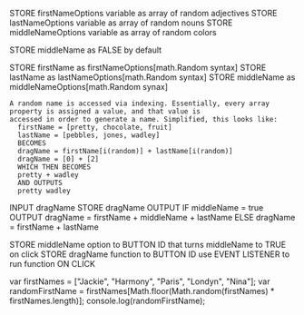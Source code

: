STORE firstNameOptions variable as array of random adjectives
STORE lastNameOptions variable as array of random nouns
STORE middleNameOptions variable as array of random colors

STORE middleName as FALSE by default

  STORE firstName as firstNameOptions[math.Random syntax]
  STORE lastName as lastNameOptions[math.Random syntax]
  STORE middleName as middleNameOptions[math.Random synax]

    A random name is accessed via indexing. Essentially, every array property is assigned a value, and that value is
    accessed in order to generate a name. Simplified, this looks like:
      firstName = [pretty, chocolate, fruit]
      lastName = [pebbles, jones, wadley]
      BECOMES
      dragName = firstName[i(random)] + lastName[i(random)]
      dragName = [0] + [2]
      WHICH THEN BECOMES
      pretty + wadley
      AND OUTPUTS
      pretty wadley

INPUT dragName
STORE dragName
OUTPUT
  IF middleName = true
  OUTPUT dragName = firstName + middleName + lastName
  ELSE dragName = firstName + lastName

STORE middleName option to BUTTON ID that turns middleName to TRUE on click
STORE dragName function to BUTTON ID
  use EVENT LISTENER to run function ON CLICK

  var firstNames = ["Jackie", "Harmony", "Paris", "Londyn", "Nina"];
  var randomFirstName = firstNames[Math.floor(Math.random(firstNames) * firstNames.length)];
console.log(randomFirstName);
